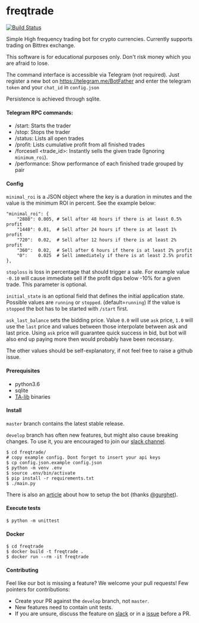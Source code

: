 # freqtrade

[![Build Status](https://travis-ci.org/gcarq/freqtrade.svg?branch=develop)](https://travis-ci.org/gcarq/freqtrade)

Simple High frequency trading bot for crypto currencies.
Currently supports trading on Bittrex exchange.

This software is for educational purposes only.
Don't risk money which you are afraid to lose.

The command interface is accessible via Telegram (not required).
Just register a new bot on https://telegram.me/BotFather
and enter the telegram `token` and your `chat_id` in `config.json`

Persistence is achieved through sqlite.

#### Telegram RPC commands:
* /start: Starts the trader
* /stop: Stops the trader
* /status: Lists all open trades
* /profit: Lists cumulative profit from all finished trades
* /forcesell <trade_id>: Instantly sells the given trade (Ignoring `minimum_roi`).
* /performance: Show performance of each finished trade grouped by pair

#### Config
`minimal_roi` is a JSON object where the key is a duration
in minutes and the value is the minimum ROI in percent.
See the example below:
```
"minimal_roi": {
    "2880": 0.005, # Sell after 48 hours if there is at least 0.5% profit
    "1440": 0.01,  # Sell after 24 hours if there is at least 1% profit
    "720":  0.02,  # Sell after 12 hours if there is at least 2% profit
    "360":  0.02,  # Sell after 6 hours if there is at least 2% profit
    "0":    0.025  # Sell immediately if there is at least 2.5% profit
},
```

`stoploss` is loss in percentage that should trigger a sale. 
For example value `-0.10` will cause immediate sell if the
profit dips below -10% for a given trade. This parameter is optional.

`initial_state` is an optional field that defines the initial application state.
Possible values are `running` or `stopped`. (default=`running`)
If the value is `stopped` the bot has to be started with `/start` first.

`ask_last_balance` sets the bidding price. Value `0.0` will use `ask` price, `1.0` will
use the `last` price and values between those interpolate between ask and last price. Using `ask` price will guarantee quick success in bid, but bot will also end up paying more then would probably have been necessary.

The other values should be self-explanatory,
if not feel free to raise a github issue.

#### Prerequisites
* python3.6
* sqlite
* [TA-lib](https://github.com/mrjbq7/ta-lib#dependencies) binaries

#### Install

`master` branch contains the latest stable release.

`develop` branch has often new features, but might also cause breaking changes. To use it, you are encouraged to join our [slack channel](https://join.slack.com/t/highfrequencybot/shared_invite/enQtMjQ5NTM0OTYzMzY3LWMxYzE3M2MxNDdjMGM3ZTYwNzFjMGIwZGRjNTc3ZGU3MGE3NzdmZGMwNmU3NDM5ZTNmM2Y3NjRiNzk4NmM4OGE).

```
$ cd freqtrade/
# copy example config. Dont forget to insert your api keys
$ cp config.json.example config.json
$ python -m venv .env
$ source .env/bin/activate
$ pip install -r requirements.txt
$ ./main.py
```

There is also an [article](https://www.sales4k.com/blockchain/high-frequency-trading-bot-tutorial/) about how to setup the bot (thanks [@gurghet](https://github.com/gurghet)).

#### Execute tests

```
$ python -m unittest
```

#### Docker
```
$ cd freqtrade
$ docker build -t freqtrade .
$ docker run --rm -it freqtrade
```

#### Contributing

Feel like our bot is missing a feature? We welcome your pull requests! Few pointers for contributions:

- Create your PR against the `develop` branch, not `master`.
- New features need to contain unit tests.
- If you are unsure, discuss the feature on [slack](https://join.slack.com/t/highfrequencybot/shared_invite/enQtMjQ5NTM0OTYzMzY3LWMxYzE3M2MxNDdjMGM3ZTYwNzFjMGIwZGRjNTc3ZGU3MGE3NzdmZGMwNmU3NDM5ZTNmM2Y3NjRiNzk4NmM4OGE) or in a [issue](https://github.com/gcarq/freqtrade/issues) before a PR.
